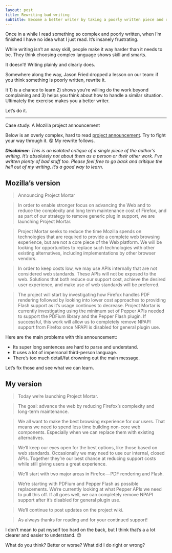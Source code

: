 ```yaml
---
layout: post
title: Rewriting bad writing
subtitle: Become a better writer by taking a poorly written piece and rewriting it yourself
---
```


Once in a while I read something so complex and poorly written, when I’m finished I have no idea what I just read. It’s insanely frustrating.

While writing isn’t an easy skill, people make it way harder than it needs to be. They think choosing complex language shows skill and smarts.

It doesn’t! Writing plainly and clearly does.

Somewhere along the way, Jason Fried dropped a lesson on our team: if you think something is poorly written, rewrite it.

It 1) is a chance to learn 2) shows you’re willing do the work beyond complaining and 3) helps you think about how to handle a similar situation. Ultimately the exercise makes you a better writer.

Let’s do it.

---

Case study: A Mozilla project announcement

Below is an overly complex, hard to read [project announcement](https://groups.google.com/forum/#!msg/mozilla.dev.planning/j834iDIG3yY/V84Rzw0cEAAJ). Try to fight your way through it. 😰 My rewrite follows.

***Disclaimer**: This is an isolated critique of a single piece of the author’s writing. It’s absolutely not about them as a person or their other work. I’ve written plenty of bad stuff too. Please feel free to go back and critique the hell out of my writing, it’s a good way to learn*.

## Mozilla’s version

>Announcing Project Mortar

> In order to enable stronger focus on advancing the Web and to reduce the complexity and long term maintenance cost of Firefox, and as part of our strategy to remove generic plug in support, we are launching Project Mortar.

> Project Mortar seeks to reduce the time Mozilla spends on technologies that are required to provide a complete web browsing experience, but are not a core piece of the Web platform. We will be looking for opportunities to replace such technologies with other existing alternatives, including implementations by other browser vendors.

> In order to keep costs low, we may use APIs internally that are not considered web standards. These APIs will not be exposed to the web. Solutions that both reduce our support cost, achieve the desired user experience, and make use of web standards will be preferred.

> The project will start by investigating how Firefox handles PDF rendering followed by looking into lower cost approaches to providing Flash support as it’s usage continues to decrease. Project Mortar is currently investigating using the minimum set of Pepper APIs needed to support the PDFium library and the Pepper Flash plugin. If successful, this work will allow us to completely remove NPAPI support from Firefox once NPAPI is disabled for general plugin use.

Here are the main problems with this announcement:

* Its super long sentences are hard to parse and understand.
* It uses a lot of impersonal third-person language.
* There’s too much detail/fat drowning out the main message.

Let’s fix those and see what we can learn.

## My version

> Today we’re launching Project Mortar.

> The goal: advance the web by reducing Firefox’s complexity and long-term maintenance.

> We all want to make the best browsing experience for our users. That means we need to spend less time building non-core web components. Especially when we can replace them with existing alternatives.

> We’ll keep our eyes open for the best options, like those based on web standards. Occasionally we may need to use our internal, closed APIs. Together they’re our best chance at reducing support costs while still giving users a great experience.

> We’ll start with two major areas in Firefox — PDF rendering and Flash.

> We’re starting with PDFium and Pepper Flash as possible replacements. We’re currently looking at what Pepper APIs we need to pull this off. If all goes well, we can completely remove NPAPI support after it’s disabled for general plugin use.

> We’ll continue to post updates on the project wiki.

> As always thanks for reading and for your continued support!

I don’t mean to pat myself too hard on the back, but I think that’s a a lot clearer and easier to understand. 😉

What do you think? Better or worse? What did I do right or wrong?